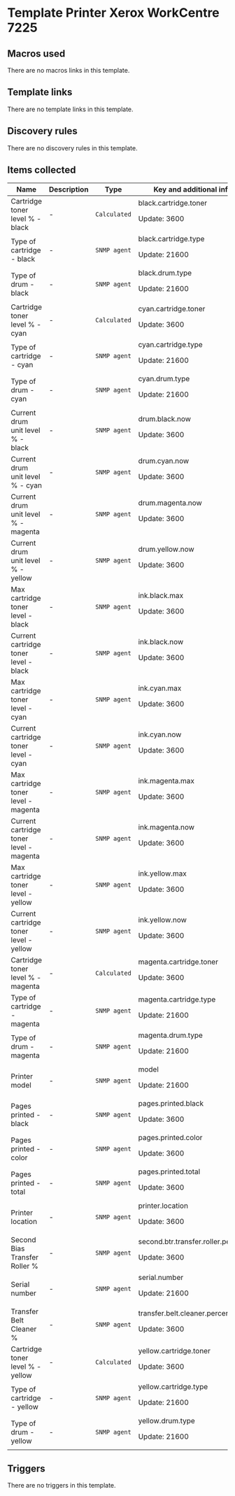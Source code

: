 # Template Printer Xerox WorkCentre 7225

## Macros used

There are no macros links in this template.

## Template links

There are no template links in this template.

## Discovery rules

There are no discovery rules in this template.

## Items collected

|Name|Description|Type|Key and additional info|
|----|-----------|----|----|
|Cartridge toner level % - black|<p>-</p>|`Calculated`|black.cartridge.toner<p>Update: 3600</p>|
|Type of cartridge - black|<p>-</p>|`SNMP agent`|black.cartridge.type<p>Update: 21600</p>|
|Type of drum - black|<p>-</p>|`SNMP agent`|black.drum.type<p>Update: 21600</p>|
|Cartridge toner level % - cyan|<p>-</p>|`Calculated`|cyan.cartridge.toner<p>Update: 3600</p>|
|Type of cartridge - cyan|<p>-</p>|`SNMP agent`|cyan.cartridge.type<p>Update: 21600</p>|
|Type of drum - cyan|<p>-</p>|`SNMP agent`|cyan.drum.type<p>Update: 21600</p>|
|Current drum unit level % - black|<p>-</p>|`SNMP agent`|drum.black.now<p>Update: 3600</p>|
|Current drum unit level % - cyan|<p>-</p>|`SNMP agent`|drum.cyan.now<p>Update: 3600</p>|
|Current drum unit level % - magenta|<p>-</p>|`SNMP agent`|drum.magenta.now<p>Update: 3600</p>|
|Current drum unit level % - yellow|<p>-</p>|`SNMP agent`|drum.yellow.now<p>Update: 3600</p>|
|Max cartridge toner level - black|<p>-</p>|`SNMP agent`|ink.black.max<p>Update: 3600</p>|
|Current cartridge toner level - black|<p>-</p>|`SNMP agent`|ink.black.now<p>Update: 3600</p>|
|Max cartridge toner level - cyan|<p>-</p>|`SNMP agent`|ink.cyan.max<p>Update: 3600</p>|
|Current cartridge toner level - cyan|<p>-</p>|`SNMP agent`|ink.cyan.now<p>Update: 3600</p>|
|Max cartridge toner level - magenta|<p>-</p>|`SNMP agent`|ink.magenta.max<p>Update: 3600</p>|
|Current cartridge toner level - magenta|<p>-</p>|`SNMP agent`|ink.magenta.now<p>Update: 3600</p>|
|Max cartridge toner level - yellow|<p>-</p>|`SNMP agent`|ink.yellow.max<p>Update: 3600</p>|
|Current cartridge toner level - yellow|<p>-</p>|`SNMP agent`|ink.yellow.now<p>Update: 3600</p>|
|Cartridge toner level % - magenta|<p>-</p>|`Calculated`|magenta.cartridge.toner<p>Update: 3600</p>|
|Type of cartridge - magenta|<p>-</p>|`SNMP agent`|magenta.cartridge.type<p>Update: 21600</p>|
|Type of drum - magenta|<p>-</p>|`SNMP agent`|magenta.drum.type<p>Update: 21600</p>|
|Printer model|<p>-</p>|`SNMP agent`|model<p>Update: 21600</p>|
|Pages printed - black|<p>-</p>|`SNMP agent`|pages.printed.black<p>Update: 3600</p>|
|Pages printed - color|<p>-</p>|`SNMP agent`|pages.printed.color<p>Update: 3600</p>|
|Pages printed - total|<p>-</p>|`SNMP agent`|pages.printed.total<p>Update: 3600</p>|
|Printer location|<p>-</p>|`SNMP agent`|printer.location<p>Update: 3600</p>|
|Second Bias Transfer Roller %|<p>-</p>|`SNMP agent`|second.btr.transfer.roller.percent<p>Update: 3600</p>|
|Serial number|<p>-</p>|`SNMP agent`|serial.number<p>Update: 21600</p>|
|Transfer Belt Cleaner %|<p>-</p>|`SNMP agent`|transfer.belt.cleaner.percent<p>Update: 3600</p>|
|Cartridge toner level % - yellow|<p>-</p>|`Calculated`|yellow.cartridge.toner<p>Update: 3600</p>|
|Type of cartridge - yellow|<p>-</p>|`SNMP agent`|yellow.cartridge.type<p>Update: 21600</p>|
|Type of drum - yellow|<p>-</p>|`SNMP agent`|yellow.drum.type<p>Update: 21600</p>|
## Triggers

There are no triggers in this template.

